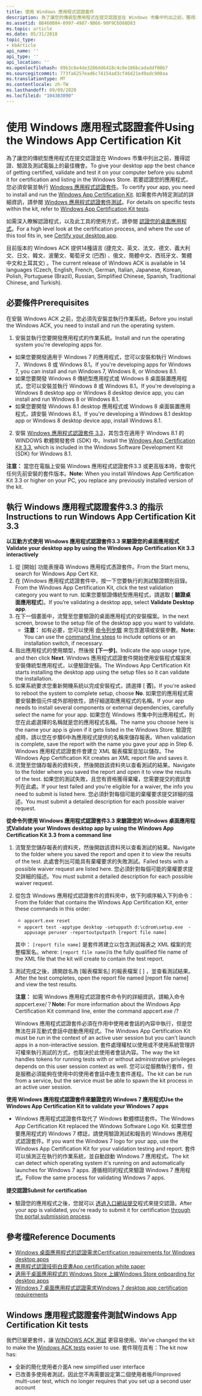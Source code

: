 ```yaml
---
title: 使用 Windows 應用程式認證套件
description: 為了讓您的傳統型應用程式在提交認證並在 Windows 市集中列出之前，獲得認證、驗證及測試電腦上的最佳機會。
ms.assetid: 8B460B84-0997-4987-9B66-90F9C6D88D83
ms.topic: article
ms.date: 05/31/2018
topic_type:
- kbArticle
api_name: ''
api_type: ''
api_location: ''
ms.openlocfilehash: 89b3c6e4de3286dd6418c4c8e186bcadaddf00b7
ms.sourcegitcommit: 773fa6257ead6c74154ad3cf46d21e49adc900aa
ms.translationtype: MT
ms.contentlocale: zh-TW
ms.lasthandoff: 09/09/2020
ms.locfileid: "104383090"
---
```

# <a name="using-the-windows-app-certification-kit"></a><span data-ttu-id="1bd43-103">使用 Windows 應用程式認證套件</span><span class="sxs-lookup"><span data-stu-id="1bd43-103">Using the Windows App Certification Kit</span></span>

<span data-ttu-id="1bd43-104">為了讓您的傳統型應用程式在提交認證並在 Windows 市集中列出之前，獲得認證、驗證及測試電腦上的最佳機會。</span><span class="sxs-lookup"><span data-stu-id="1bd43-104">To give your desktop app the best chance of getting certified, validate and test it on your computer before you submit it for certification and listing in the Windows Store.</span></span> <span data-ttu-id="1bd43-105">若要認證您的應用程式，您必須安裝並執行 [Windows 應用程式認證套件](/previous-versions//mt637081(v=vs.85))。</span><span class="sxs-lookup"><span data-stu-id="1bd43-105">To certify your app, you need to install and run the [Windows App Certification Kit](/previous-versions//mt637081(v=vs.85)).</span></span> <span data-ttu-id="1bd43-106">如需套件內特定測試的詳細資訊，請參閱 [Windows 應用程式認證套件測試](windows-app-certification-kit-tests.md)。</span><span class="sxs-lookup"><span data-stu-id="1bd43-106">For details on specific tests within the kit, refer to [Windows App Certification Kit tests](windows-app-certification-kit-tests.md).</span></span>

<span data-ttu-id="1bd43-107">如需深入瞭解認證程式，以及此工具的使用方式，請參閱 [認證您的桌面應用程式](windows-certification-portal.md)。</span><span class="sxs-lookup"><span data-stu-id="1bd43-107">For a high level look at the certification process, and where the use of this tool fits in, see [Certify your desktop app](windows-certification-portal.md).</span></span>

<span data-ttu-id="1bd43-108">目前版本的 Windows ACK 提供14種語言 (捷克文、英文、法文、德文、義大利文、日文、韓文、波蘭文、葡萄牙文 (巴西) 、俄文、簡體中文、西班牙文、繁體中文和土耳其文) 。</span><span class="sxs-lookup"><span data-stu-id="1bd43-108">The current release of Windows ACK is available in 14 languages (Czech, English, French, German, Italian, Japanese, Korean, Polish, Portuguese (Brazil), Russian, Simplified Chinese, Spanish, Traditional Chinese, and Turkish).</span></span>

## <a name="prerequisites"></a><span data-ttu-id="1bd43-109">必要條件</span><span class="sxs-lookup"><span data-stu-id="1bd43-109">Prerequisites</span></span>

<span data-ttu-id="1bd43-110">在安裝 Windows ACK 之前，您必須先安裝並執行作業系統。</span><span class="sxs-lookup"><span data-stu-id="1bd43-110">Before you install the Windows ACK, you need to install and run the operating system.</span></span>

1. <span data-ttu-id="1bd43-111">安裝並執行您要開發應用程式的作業系統。</span><span class="sxs-lookup"><span data-stu-id="1bd43-111">Install and run the operating system you're developing apps for.</span></span>

-   <span data-ttu-id="1bd43-112">如果您要開發適用于 Windows 7 的應用程式，您可以安裝和執行 Windows 7、Windows 8 或 Windows 8.1。</span><span class="sxs-lookup"><span data-stu-id="1bd43-112">If you're developing apps for Windows 7, you can install and run Windows 7, Windows 8, or Windows 8.1.</span></span>
-   <span data-ttu-id="1bd43-113">如果您要開發 Windows 8 傳統型應用程式或 Windows 8 桌面裝置應用程式，您可以安裝並執行 Windows 8 或 Windows 8.1。</span><span class="sxs-lookup"><span data-stu-id="1bd43-113">If you're developing a Windows 8 desktop app or Windows 8 desktop device app, you can install and run Windows 8 or Windows 8.1.</span></span>
-   <span data-ttu-id="1bd43-114">如果您要開發 Windows 8.1 desktop 應用程式或 Windows 8 桌面裝置應用程式，請安裝 Windows 8.1。</span><span class="sxs-lookup"><span data-stu-id="1bd43-114">If you're developing a Windows 8.1 desktop app or Windows 8 desktop device app, install Windows 8.1.</span></span>

2. <span data-ttu-id="1bd43-115">安裝 [Windows 應用程式認證套件 3.3](/previous-versions//mt637081(v=vs.85))，其包含在適用于 Windows 8.1 的 WINDOWS 軟體開發套件 (SDK) 中。</span><span class="sxs-lookup"><span data-stu-id="1bd43-115">Install the [Windows App Certification Kit 3.3](/previous-versions//mt637081(v=vs.85)), which is included in the Windows Software Development Kit (SDK) for Windows 8.1.</span></span>

<span data-ttu-id="1bd43-116">**注意：** 當您在電腦上安裝 Windows 應用程式認證套件3.3 或更高版本時，會取代任何先前安裝的套件版本。</span><span class="sxs-lookup"><span data-stu-id="1bd43-116">**Note:** When you install Windows App Certification Kit 3.3 or higher on your PC, you replace any previously installed version of the kit.</span></span>

## <a name="instructions-to-run-windows-app-certification-kit-33"></a><span data-ttu-id="1bd43-117">執行 Windows 應用程式認證套件3.3 的指示</span><span class="sxs-lookup"><span data-stu-id="1bd43-117">Instructions to run Windows App Certification Kit 3.3</span></span>

<span data-ttu-id="1bd43-118">**以互動方式使用 Windows 應用程式認證套件3.3 來驗證您的桌面應用程式**</span><span class="sxs-lookup"><span data-stu-id="1bd43-118">**Validate your desktop app by using the Windows App Certification Kit 3.3 interactively**</span></span>

1.  <span data-ttu-id="1bd43-119">從 [開始] 功能表搜尋 Windows 應用程式憑證套件。</span><span class="sxs-lookup"><span data-stu-id="1bd43-119">From the Start menu, search for Windows App Cert Kit.</span></span>
2.  <span data-ttu-id="1bd43-120">在 [Windows 應用程式認證套件中，按一下您要執行的測試驗證類別目錄。</span><span class="sxs-lookup"><span data-stu-id="1bd43-120">From the Windows App Certification Kit, click the test validation category you want to run.</span></span> <span data-ttu-id="1bd43-121">如果您要驗證傳統型應用程式，請選取 [ **驗證桌面應用程式**]。</span><span class="sxs-lookup"><span data-stu-id="1bd43-121">If you’re validating a desktop app, select **Validate Desktop app**.</span></span>
3.  <span data-ttu-id="1bd43-122">在下一個畫面中，流覽至您要驗證的桌面應用程式的安裝檔案。</span><span class="sxs-lookup"><span data-stu-id="1bd43-122">In the next screen, browse to the setup file of the desktop app you want to validate.</span></span>
    -   <span data-ttu-id="1bd43-123">**注意：** 如有必要，您可以使用 [命令列步驟](#commandlinesteps) 來包含選項或安裝參數。</span><span class="sxs-lookup"><span data-stu-id="1bd43-123">**Note:** You can use the [command line steps](#commandlinesteps) to include options or an installation switch, if necessary.</span></span>
4.  <span data-ttu-id="1bd43-124">指出應用程式的使用類型，然後按 **[下一步]**。</span><span class="sxs-lookup"><span data-stu-id="1bd43-124">Indicate the app usage type, and then click **Next**.</span></span> <span data-ttu-id="1bd43-125">Windows 應用程式認證套件開始使用安裝程式檔案來安裝傳統型應用程式，以便驗證安裝。</span><span class="sxs-lookup"><span data-stu-id="1bd43-125">The Windows App Certification Kit starts installing the desktop app using the setup files so it can validate the installation.</span></span>
5.  <span data-ttu-id="1bd43-126">如果系統要求您重新開機系統以完成安裝程式，請選擇 [ **否**]。</span><span class="sxs-lookup"><span data-stu-id="1bd43-126">If you're asked to reboot the system to complete setup, choose **No**.</span></span> <span data-ttu-id="1bd43-127">如果您的應用程式需要安裝數個元件或外部相依性，請仔細選取應用程式的名稱。</span><span class="sxs-lookup"><span data-stu-id="1bd43-127">If your app needs to install several components or external dependencies, carefully select the name for your app.</span></span> <span data-ttu-id="1bd43-128">如果您在 Windows 市集中列出應用程式，則您在此處選擇的名稱就是您的應用程式名稱。</span><span class="sxs-lookup"><span data-stu-id="1bd43-128">The name you choose here is the name your app is given if it gets listed in the Windows Store.</span></span> <span data-ttu-id="1bd43-129">驗證完成時，請以您在步驟6中為應用程式提供的名稱來儲存報表。</span><span class="sxs-lookup"><span data-stu-id="1bd43-129">When validation is complete, save the report with the name you gave your app in Step 6.</span></span> <span data-ttu-id="1bd43-130">Windows 應用程式認證套件會建立 XML 報表檔案並加以儲存。</span><span class="sxs-lookup"><span data-stu-id="1bd43-130">The Windows App Certification Kit creates an XML report file and saves it.</span></span>
6.  <span data-ttu-id="1bd43-131">流覽至您儲存報表的資料夾，然後開啟該資料夾以查看測試的結果。</span><span class="sxs-lookup"><span data-stu-id="1bd43-131">Navigate to the folder where you saved the report and open it to view the results of the test.</span></span> <span data-ttu-id="1bd43-132">如果您的測試失敗，且您有資格獲得棄權，您需要提交的資訊會列在此處。</span><span class="sxs-lookup"><span data-stu-id="1bd43-132">If your test failed and you’re eligible for a waiver, the info you need to submit is listed here.</span></span> <span data-ttu-id="1bd43-133">您必須針對每個可能的棄權要求提交詳細的描述。</span><span class="sxs-lookup"><span data-stu-id="1bd43-133">You must submit a detailed description for each possible waiver request.</span></span>

<span data-ttu-id="1bd43-134">**從命令列使用 Windows 應用程式認證套件3.3 來驗證您的 Windows 桌面應用程式**</span><span class="sxs-lookup"><span data-stu-id="1bd43-134">**Validate your Windows desktop app by using the Windows App Certification Kit 3.3 from a command line**</span></span>

1.  <span data-ttu-id="1bd43-135">流覽至您儲存報表的資料夾，然後開啟該資料夾以查看測試的結果。</span><span class="sxs-lookup"><span data-stu-id="1bd43-135">Navigate to the folder where you saved the report and open it to view the results of the test.</span></span> <span data-ttu-id="1bd43-136">此處會列出可能具有棄權要求的失敗測試。</span><span class="sxs-lookup"><span data-stu-id="1bd43-136">Failed tests with a possible waiver request are listed here.</span></span> <span data-ttu-id="1bd43-137">您必須針對每個可能的棄權要求提交詳細的描述。</span><span class="sxs-lookup"><span data-stu-id="1bd43-137">You must submit a detailed description for each possible waiver request.</span></span>
2.  <span data-ttu-id="1bd43-138">從包含 Windows 應用程式認證套件的資料夾中，依下列順序輸入下列命令：</span><span class="sxs-lookup"><span data-stu-id="1bd43-138">From the folder that contains the Windows App Certification Kit, enter these commands in this order:</span></span>

    -   <span id="commandLineSteps"></span><span id="commandlinesteps"></span><span id="COMMANDLINESTEPS"></span>`appcert.exe reset`
    -   `appcert test -apptype desktop -setuppath d:\cdrom\setup.exe  -appusage peruser -reportoutputpath [report file name]`

    <span data-ttu-id="1bd43-139">其中： `[report file name]` 是套件將建立以包含測試報表之 XML 檔案的完整檔案名。</span><span class="sxs-lookup"><span data-stu-id="1bd43-139">where: `[report file name]`is the fully qualified file name of the XML file that the kit will create to contain the test report.</span></span>

3.  <span data-ttu-id="1bd43-140">測試完成之後，請開啟名為 [報表檔案名] 的報表檔案 \[ \] ，並查看測試結果。</span><span class="sxs-lookup"><span data-stu-id="1bd43-140">After the test completes, open the report file named \[report file name\] and view the test results.</span></span>

    <span data-ttu-id="1bd43-141">**注意：** 如需 Windows 應用程式認證套件命令列的詳細資訊，請輸入命令 appcert.exe/？</span><span class="sxs-lookup"><span data-stu-id="1bd43-141">**Note:** For more information about the Windows App Certification Kit command line, enter the command appcert.exe /?</span></span>

    <span data-ttu-id="1bd43-142">Windows 應用程式認證套件必須在作用中使用者會話的內容中執行，但是您無法在非互動式會話中啟動應用程式。</span><span class="sxs-lookup"><span data-stu-id="1bd43-142">The Windows App Certification Kit must be run in the context of an active user session but you can't launch apps in a non-interactive session.</span></span> <span data-ttu-id="1bd43-143">套件處理權杖以使用或不使用系統管理許可權來執行測試的方式，也取決於此使用者會話內容。</span><span class="sxs-lookup"><span data-stu-id="1bd43-143">The way the kit handles tokens for running tests with or without administrative privileges depends on this user session context as well.</span></span> <span data-ttu-id="1bd43-144">您可以從服務執行套件，但是服務必須能夠在使用中的使用者會話中產生套件進程。</span><span class="sxs-lookup"><span data-stu-id="1bd43-144">The kit can be run from a service, but the service must be able to spawn the kit process in an active user session.</span></span>

<span data-ttu-id="1bd43-145">**使用 Windows 應用程式認證套件來驗證您的 Windows 7 應用程式**</span><span class="sxs-lookup"><span data-stu-id="1bd43-145">**Use the Windows App Certification Kit to validate your Windows 7 apps**</span></span>

-   <span data-ttu-id="1bd43-146">Windows 應用程式認證套件取代了 Windows 軟體標誌套件。</span><span class="sxs-lookup"><span data-stu-id="1bd43-146">The Windows App Certification Kit replaced the Windows Software Logo Kit.</span></span> <span data-ttu-id="1bd43-147">如果您想要應用程式的 Windows 7 標誌，請使用驗證測試和報告的 Windows 應用程式認證套件。</span><span class="sxs-lookup"><span data-stu-id="1bd43-147">If you want the Windows 7 logo for your app, use the Windows App Certification Kit for your validation testing and report.</span></span> <span data-ttu-id="1bd43-148">套件可以偵測正在執行的作業系統，並自動啟動 Windows 7 應用程式。</span><span class="sxs-lookup"><span data-stu-id="1bd43-148">The kit can detect which operating system it's running on and automatically launches for Windows 7 apps.</span></span> <span data-ttu-id="1bd43-149">遵循相同的程式來驗證 Windows 7 應用程式。</span><span class="sxs-lookup"><span data-stu-id="1bd43-149">Follow the same process for validating Windows 7 apps.</span></span>

<span data-ttu-id="1bd43-150">**提交認證**</span><span class="sxs-lookup"><span data-stu-id="1bd43-150">**Submit for certification**</span></span>

-   <span data-ttu-id="1bd43-151">驗證您的應用程式之後，您就可以 [透過入口網站提交](https://www.microsoft.com/?ref=go)程式來提交認證。</span><span class="sxs-lookup"><span data-stu-id="1bd43-151">After your app is validated, you're ready to submit it for certification [through the portal submission process](https://www.microsoft.com/?ref=go).</span></span>

## <a name="reference-documents"></a><span data-ttu-id="1bd43-152">參考檔</span><span class="sxs-lookup"><span data-stu-id="1bd43-152">Reference Documents</span></span>

-   [<span data-ttu-id="1bd43-153">Windows 桌面應用程式的認證需求</span><span class="sxs-lookup"><span data-stu-id="1bd43-153">Certification requirements for Windows desktop apps</span></span>](/windows/desktop/win_cert/certification-requirements-for-windows-desktop-apps)
-   [<span data-ttu-id="1bd43-154">應用程式認證技術白皮書</span><span class="sxs-lookup"><span data-stu-id="1bd43-154">App certification white paper</span></span>](https://www.microsoft.com/download/details.aspx?id=27414)
-   <span data-ttu-id="1bd43-155">[適用于桌面應用程式的 Windows Store 上線](/previous-versions//dn322034(v=vs.85))</span><span class="sxs-lookup"><span data-stu-id="1bd43-155">[Windows Store onboarding for desktop apps](/previous-versions//dn322034(v=vs.85))</span></span>
-   [<span data-ttu-id="1bd43-156">Windows 7 桌面應用程式認證需求</span><span class="sxs-lookup"><span data-stu-id="1bd43-156">Windows 7 desktop app certification requirements</span></span>](https://techcommunity.microsoft.com/t5/windows-hardware-certification/bg-p/WindowsHardwareCertification)

## <a name="windows-app-certification-kit-tests"></a><span data-ttu-id="1bd43-157">Windows 應用程式認證套件測試</span><span class="sxs-lookup"><span data-stu-id="1bd43-157">Windows App Certification Kit tests</span></span>

<span data-ttu-id="1bd43-158">我們已變更套件，讓 [WINDOWS ACK 測試](windows-app-certification-kit-tests.md) 更容易使用。</span><span class="sxs-lookup"><span data-stu-id="1bd43-158">We’ve changed the kit to make the [Windows ACK tests](windows-app-certification-kit-tests.md) easier to use.</span></span> <span data-ttu-id="1bd43-159">套件現在具有：</span><span class="sxs-lookup"><span data-stu-id="1bd43-159">The kit now has:</span></span>

-   <span data-ttu-id="1bd43-160">全新的簡化使用者介面</span><span class="sxs-lookup"><span data-stu-id="1bd43-160">A new simplified user interface</span></span>
-   <span data-ttu-id="1bd43-161">已改善多使用者測試，因此您不再需要設定第二個使用者帳戶</span><span class="sxs-lookup"><span data-stu-id="1bd43-161">Improved multi-user test, which no longer requires that you set up a second user account</span></span>

 

 